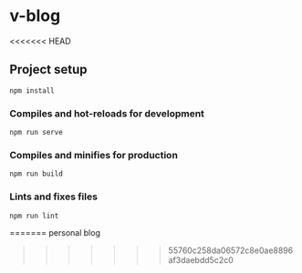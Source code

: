 # v-blog
<<<<<<< HEAD

## Project setup
```
npm install
```

### Compiles and hot-reloads for development
```
npm run serve
```

### Compiles and minifies for production
```
npm run build
```

### Lints and fixes files
```
npm run lint
```
=======
personal blog
>>>>>>> 55760c258da06572c8e0ae8896af3daebdd5c2c0
